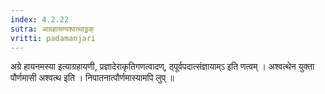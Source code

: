 ```yaml
---
index: 4.2.22
sutra: आग्रहायण्यश्वत्थाट्ठक्
vritti: padamanjari
---
```


 अग्रे हायनमस्या इत्याग्रहायणी, प्रज्ञादेराकृतिगणत्वादण्, ठ्पूर्वपदात्संज्ञायाम्ऽ इति णत्वम् । अश्वत्थेन युक्ता पौर्णमासी अश्वत्थ इति । निपातनात्पौर्णमास्यामपि लुप् ॥